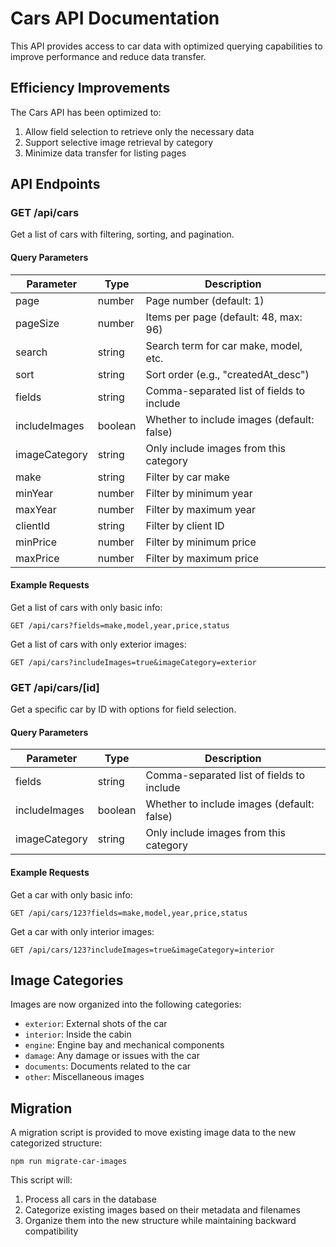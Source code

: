 # Cars API Documentation

This API provides access to car data with optimized querying capabilities to improve performance and reduce data transfer.

## Efficiency Improvements

The Cars API has been optimized to:

1. Allow field selection to retrieve only the necessary data
2. Support selective image retrieval by category
3. Minimize data transfer for listing pages

## API Endpoints

### GET /api/cars

Get a list of cars with filtering, sorting, and pagination.

#### Query Parameters

| Parameter     | Type    | Description                                |
| ------------- | ------- | ------------------------------------------ |
| page          | number  | Page number (default: 1)                   |
| pageSize      | number  | Items per page (default: 48, max: 96)      |
| search        | string  | Search term for car make, model, etc.      |
| sort          | string  | Sort order (e.g., "createdAt_desc")        |
| fields        | string  | Comma-separated list of fields to include  |
| includeImages | boolean | Whether to include images (default: false) |
| imageCategory | string  | Only include images from this category     |
| make          | string  | Filter by car make                         |
| minYear       | number  | Filter by minimum year                     |
| maxYear       | number  | Filter by maximum year                     |
| clientId      | string  | Filter by client ID                        |
| minPrice      | number  | Filter by minimum price                    |
| maxPrice      | number  | Filter by maximum price                    |

#### Example Requests

Get a list of cars with only basic info:

```
GET /api/cars?fields=make,model,year,price,status
```

Get a list of cars with only exterior images:

```
GET /api/cars?includeImages=true&imageCategory=exterior
```

### GET /api/cars/[id]

Get a specific car by ID with options for field selection.

#### Query Parameters

| Parameter     | Type    | Description                                |
| ------------- | ------- | ------------------------------------------ |
| fields        | string  | Comma-separated list of fields to include  |
| includeImages | boolean | Whether to include images (default: false) |
| imageCategory | string  | Only include images from this category     |

#### Example Requests

Get a car with only basic info:

```
GET /api/cars/123?fields=make,model,year,price,status
```

Get a car with only interior images:

```
GET /api/cars/123?includeImages=true&imageCategory=interior
```

## Image Categories

Images are now organized into the following categories:

- `exterior`: External shots of the car
- `interior`: Inside the cabin
- `engine`: Engine bay and mechanical components
- `damage`: Any damage or issues with the car
- `documents`: Documents related to the car
- `other`: Miscellaneous images

## Migration

A migration script is provided to move existing image data to the new categorized structure:

```
npm run migrate-car-images
```

This script will:

1. Process all cars in the database
2. Categorize existing images based on their metadata and filenames
3. Organize them into the new structure while maintaining backward compatibility
